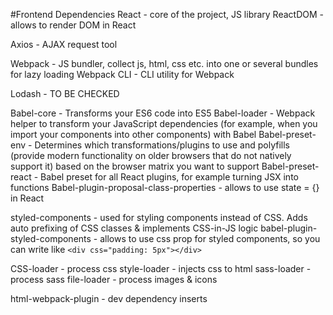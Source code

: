 #Frontend Dependencies
React - core of the project, JS library
ReactDOM - allows to render DOM in React

Axios - AJAX request tool

Webpack - JS bundler, collect js, html, css etc. into one or several bundles for lazy loading
Webpack CLI - CLI utility for Webpack

Lodash - TO BE CHECKED

Babel-core - Transforms your ES6 code into ES5
Babel-loader - Webpack helper to transform your JavaScript dependencies (for example, when you import your components into other components) with Babel
Babel-preset-env - Determines which transformations/plugins to use and polyfills (provide modern functionality on older browsers that do not natively support it) based on the browser matrix you want to support
Babel-preset-react - Babel preset for all React plugins, for example turning JSX into functions
Babel-plugin-proposal-class-properties - allows to use state = {} in React

styled-components - used for styling components instead of CSS. Adds auto prefixing of CSS classes & implements CSS-in-JS logic
babel-plugin-styled-components - allows to use css prop for styled components, so you can write like `<div css="padding: 5px"></div>`

CSS-loader - process css
style-loader - injects css to html
sass-loader - process sass
file-loader - process images & icons

html-webpack-plugin - dev dependency inserts <script> to /dist/index.html

jest - testing tools. Jest acts as a **test runner**, **assertion library**, and **mocking library** [![Nice tutorial on Medium](https://medium.com/codeclan/testing-react-with-jest-and-enzyme-20505fec4675)
jest-svg-transformer - allows jest to parse svg
jest-styled-components - allows to test styled components and ignore their auto generated `className`
identity-obj-proxy - allows jest to parse css|styl|less|sass|scss|png|jpg|ttf|woff|woff2
react-test-renderer - for rendering snapshots
enzyme - adds some great additional utility methods for **rendering a component** (or multiple components), **finding elements**, and **interacting with elements**.
enzyme-to-json - provides a better component format for snapshot comparison than Enzyme’s internal component representation. 
snapshotSerializers allows you to minimise code duplication when working with snapshots. 
Without the serializer each time a component is created in a test it must have the enzyme-to-json method .toJson() used individually before it can be passed to Jest’s snapshot matcher, with the serializer you never use it individually.
enzyme-adapter-react-16 - allows Enzyme to work with React
babel-jest - allow jest usage with babel

#Building & pushing image
##Front
`docker build -t inex_frontend -f ./docker/Dockerfile.staging.frontend . &&
$(aws ecr get-login --no-include-email --region eu-central-1) &&
docker tag inex_frontend:latest 276242186269.dkr.ecr.eu-central-1.amazonaws.com/inex:front &&
docker push 276242186269.dkr.ecr.eu-central-1.amazonaws.com/inex:front`
#### On server
`$(aws ecr get-login --no-include-email --region eu-central-1) && 
docker pull 276242186269.dkr.ecr.eu-central-1.amazonaws.com/inex:front &&
docker stop inex_front && docker rm inex_front &&
docker run -d -p 80:80 --name inex_front 276242186269.dkr.ecr.eu-central-1.amazonaws.com/inex:front`
##Back
`docker build -t inex_backend -f ./docker/Dockerfile.staging.backend . &&
$(aws ecr get-login --no-include-email --region eu-central-1) &&
docker tag inex_backend:latest 276242186269.dkr.ecr.eu-central-1.amazonaws.com/inex:back &&
docker push 276242186269.dkr.ecr.eu-central-1.amazonaws.com/inex:back`
#### On the server
`$(aws ecr get-login --no-include-email --region eu-central-1) && 
docker pull 276242186269.dkr.ecr.eu-central-1.amazonaws.com/inex:back &&
docker stop inex_back && docker rm inex_back &&
docker run -d -p 8001:80 --name inex_back 276242186269.dkr.ecr.eu-central-1.amazonaws.com/inex:back`

#Jenkins
##Initial setup
(!) Very important to use swap for small AWS instances
`sudo fallocate -l 2G /swapfile && 
sudo chmod 600 /swapfile && 
sudo mkswap /swapfile && 
sudo swapon /swapfile`

https://linuxize.com/post/create-a-linux-swap-file/

1. Install Docker
`apt-get update &&
 apt-get install -y apt-transport-https ca-certificates curl software-properties-common &&
 curl -fsSL https://download.docker.com/linux/ubuntu/gpg | apt-key add - &&
 add-apt-repository "deb [arch=amd64] https://download.docker.com/linux/ubuntu bionic stable" &&
 apt-get update &&
 apt-cache policy docker-ce &&
 apt-get install -y docker-ce`
 2. Download docker image `docker pull jenkinsci/blueocean`
 3. Put AWS access key to `/home/ubuntu/.aws`
 4. Launch container in interactive mode, so you could see admin password and copy it. 
 `-v /var/run/docker.sock:/var/run/docker.sock` is used so you can run Docker inside Docker
 `docker run -p 8080:8080 -p 50000:50000 -v /var/jenkins_home:/var/jenkins_home -v /var/run/docker.sock:/var/run/docker.sock jenkinsci/blueocean`
 5. Then run container in detached mode `docker run --name jenkins -d -p 8080:8080 -p 50000:50000 -v /var/jenkins_home:/var/jenkins_home -v /var/run/docker.sock:/var/run/docker.sock -v /home/ubuntu/.aws:/root/.aws jenkinsci/blueocean`.
 Here we put the following volumes:<br />
 a. jenkins_home - contains all data about jenkins, so when container is restarted you don't have to set up all over again<br />
 b. docker.sock - allows to use docker inside Jenkins container without additional installation
 c. .aws - aws access key that is used to authenticate before pushing to ECR
5. Install Python`apk add --no-cache --update python3`
6. Install AWS CLI as non roo `pip3 install awscli --upgrade --user`
6. Get AWS Credentials `$(/root/.local/bin/aws ecr get-login --no-include-email --region eu-central-1)`
7. Give rights to `ubuntu` user on remote host for `var/run/docker.sock`
8. Install AWS CLI on remote host
9. Start mysql `docker run -p 3306:3306 --name mysql -v /db_volume:/var/lib/mysql -e MYSQL_ROOT_PASSWORD=govno666 -e MYSQL_DATABASE=inex -e MYSQL_USER=inex -e MYSQL_PASSWORD=ueOQrisTgqP2I+9TmOYU2myQS1TCeVuVL0xZNOxNb44= -d mysql:5.7`

# TODO
1. Add fields validator middleware to the `/invoice` route